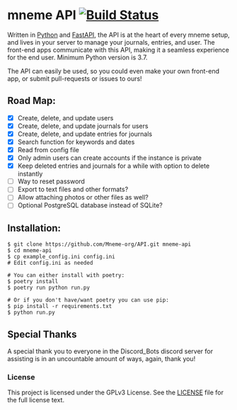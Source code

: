 # mneme API [![Build Status](https://travis-ci.com/Mneme-org/API.svg?branch=master)](https://travis-ci.com/Mneme-org/API)

Written in [Python](https://www.python.org/) and [FastAPI](https://fastapi.tiangolo.com/), the API is at the heart of every mneme setup, and lives in your server to manage your journals, entries, and user. The front-end apps communicate with this API, making it a seamless experience for the end user. Minimum Python version is 3.7.

The API can easily be used, so you could even make your own front-end app, or submit pull-requests or issues to ours!


## Road Map:
* [x] Create, delete, and update users
* [x] Create, delete, and update journals for users
* [x] Create, delete, and update entries for journals
* [x] Search function for keywords and dates
* [x] Read from config file
* [x] Only admin users can create accounts if the instance is private 
* [x] Keep deleted entries and journals for a while with option to delete instantly
* [ ] Way to reset password
* [ ] Export to text files and other formats?
* [ ] Allow attaching photos or other files as well?
* [ ] Optional PostgreSQL database instead of SQLite?

## Installation:
```shell script
$ git clone https://github.com/Mneme-org/API.git mneme-api
$ cd mneme-api
$ cp example_config.ini config.ini
# Edit config.ini as needed 

# You can either install with poetry:
$ poetry install
$ poetry run python run.py

# Or if you don't have/want poetry you can use pip:
$ pip install -r requirements.txt
$ python run.py
```
 
 ## Special Thanks
 A special thank you to everyone in the Discord_Bots discord server for assisting is in an uncountable amount of ways, again, thank you!
 
 
 ### License
 This project is licensed under the GPLv3 License. See the [LICENSE](https://github.com/Mneme-org/mneme-server/blob/master/LICENSE) file for the full license text.
